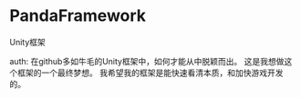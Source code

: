 # PandaFramework
Unity框架

auth:
  在github多如牛毛的Unity框架中，如何才能从中脱颖而出。 这是我想做这个框架的一个最终梦想。
  我希望我的框架是能快速看清本质，和加快游戏开发的。
